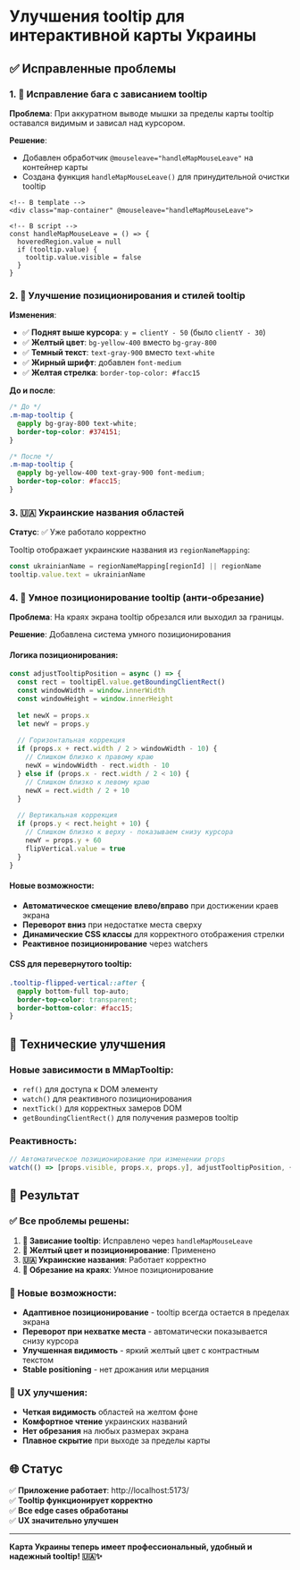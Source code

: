 # Улучшения tooltip для интерактивной карты Украины

## ✅ Исправленные проблемы

### 1. 🐛 Исправление бага с зависанием tooltip
**Проблема**: При аккуратном выводе мышки за пределы карты tooltip оставался видимым и зависал над курсором.

**Решение**:
- Добавлен обработчик `@mouseleave="handleMapMouseLeave"` на контейнер карты
- Создана функция `handleMapMouseLeave()` для принудительной очистки tooltip

```vue
<!-- В template -->
<div class="map-container" @mouseleave="handleMapMouseLeave">

<!-- В script -->
const handleMapMouseLeave = () => {
  hoveredRegion.value = null
  if (tooltip.value) {
    tooltip.value.visible = false
  }
}
```

### 2. 🎨 Улучшение позиционирования и стилей tooltip
**Изменения**:
- ✅ **Поднят выше курсора**: `y = clientY - 50` (было `clientY - 30`)
- ✅ **Желтый цвет**: `bg-yellow-400` вместо `bg-gray-800`
- ✅ **Темный текст**: `text-gray-900` вместо `text-white`
- ✅ **Жирный шрифт**: добавлен `font-medium`
- ✅ **Желтая стрелка**: `border-top-color: #facc15`

**До и после**:
```css
/* До */
.m-map-tooltip {
  @apply bg-gray-800 text-white;
  border-top-color: #374151;
}

/* После */
.m-map-tooltip {
  @apply bg-yellow-400 text-gray-900 font-medium;
  border-top-color: #facc15;
}
```

### 3. 🇺🇦 Украинские названия областей
**Статус**: ✅ Уже работало корректно

Tooltip отображает украинские названия из `regionNameMapping`:
```typescript
const ukrainianName = regionNameMapping[regionId] || regionName
tooltip.value.text = ukrainianName
```

### 4. 📐 Умное позиционирование tooltip (анти-обрезание)
**Проблема**: На краях экрана tooltip обрезался или выходил за границы.

**Решение**: Добавлена система умного позиционирования

#### Логика позиционирования:
```typescript
const adjustTooltipPosition = async () => {
  const rect = tooltipEl.value.getBoundingClientRect()
  const windowWidth = window.innerWidth
  const windowHeight = window.innerHeight
  
  let newX = props.x
  let newY = props.y
  
  // Горизонтальная коррекция
  if (props.x + rect.width / 2 > windowWidth - 10) {
    // Слишком близко к правому краю
    newX = windowWidth - rect.width - 10
  } else if (props.x - rect.width / 2 < 10) {
    // Слишком близко к левому краю  
    newX = rect.width / 2 + 10
  }
  
  // Вертикальная коррекция
  if (props.y < rect.height + 10) {
    // Слишком близко к верху - показываем снизу курсора
    newY = props.y + 60
    flipVertical.value = true
  }
}
```

#### Новые возможности:
- **Автоматическое смещение влево/вправо** при достижении краев экрана
- **Переворот вниз** при недостатке места сверху
- **Динамические CSS классы** для корректного отображения стрелки
- **Реактивное позиционирование** через watchers

#### CSS для перевернутого tooltip:
```css
.tooltip-flipped-vertical::after {
  @apply bottom-full top-auto;
  border-top-color: transparent;
  border-bottom-color: #facc15;
}
```

## 🔧 Технические улучшения

### Новые зависимости в MMapTooltip:
- `ref()` для доступа к DOM элементу
- `watch()` для реактивного позиционирования  
- `nextTick()` для корректных замеров DOM
- `getBoundingClientRect()` для получения размеров tooltip

### Реактивность:
```typescript
// Автоматическое позиционирование при изменении props
watch(() => [props.visible, props.x, props.y], adjustTooltipPosition, { immediate: true })
```

## 🎯 Результат

### ✅ Все проблемы решены:
1. **🐛 Зависание tooltip**: Исправлено через `handleMapMouseLeave`
2. **🎨 Желтый цвет и позиционирование**: Применено  
3. **🇺🇦 Украинские названия**: Работает корректно
4. **📐 Обрезание на краях**: Умное позиционирование

### 🚀 Новые возможности:
- **Адаптивное позиционирование** - tooltip всегда остается в пределах экрана
- **Переворот при нехватке места** - автоматически показывается снизу курсора
- **Улучшенная видимость** - яркий желтый цвет с контрастным текстом
- **Stable positioning** - нет дрожания или мерцания

### 📱 UX улучшения:
- **Четкая видимость** областей на желтом фоне
- **Комфортное чтение** украинских названий
- **Нет обрезания** на любых размерах экрана
- **Плавное скрытие** при выходе за пределы карты

## 🌐 Статус
✅ **Приложение работает**: http://localhost:5173/  
✅ **Tooltip функционирует корректно**  
✅ **Все edge cases обработаны**  
✅ **UX значительно улучшен**

---

**Карта Украины теперь имеет профессиональный, удобный и надежный tooltip! 🇺🇦✨**
